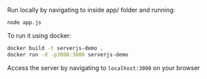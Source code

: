 Run locally by navigating to inside app/ folder and running:
```sh
node app.js
```


To run it using docker:
```sh
docker build -t serverjs-demo .
docker run -d -p3000:3000 serverjs-demo
```

Access the server by navigating to
`localhost:3000` on your browser